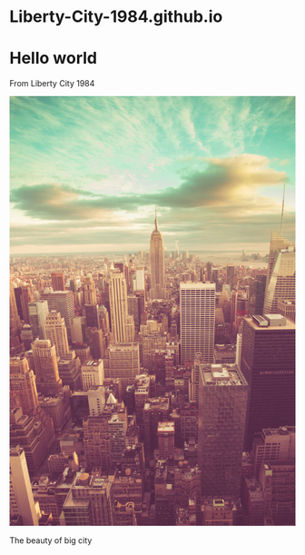 # Liberty-City-1984.github.io
<html lang="zh-cn">
  <head>
    <meta charset="utf-8"/>
    <title>Liberty City 1984</title>
  </head>
  <body>
    <h1>Hello world</h1>
    <p>From Liberty City 1984</p>
    <img src="4FD3F378-97A9-4689-8872-BDB3FA717807.jpeg">
    <p>The beauty of big city</p>
  </body>
</html>

